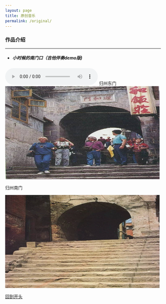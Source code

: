 ```yaml
---
layout: page
title: 原创音乐
permalink: /original/  
---
```

### 作品介绍
---
* ##### 小时候的南门口（吉他伴奏demo版)
<audio src="/assets/audio/nanmen.mp3" controls="controls">
</audio>  
归州东门

<img src="/assets/images/original/dongmen.jpg" alt="归州东门" width="500" height="300" align="bottom" />

归州南门

<img src="/assets/images/original/nanmen.jpg" alt="归州南门" width="500" height="300" align="bottom" />

[回到开头](#作品介绍)
